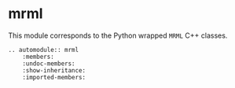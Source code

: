 # mrml

This module corresponds to the Python wrapped ``MRML`` C++ classes.

```{eval-rst}
.. automodule:: mrml
    :members:
    :undoc-members:
    :show-inheritance:
    :imported-members:
```
